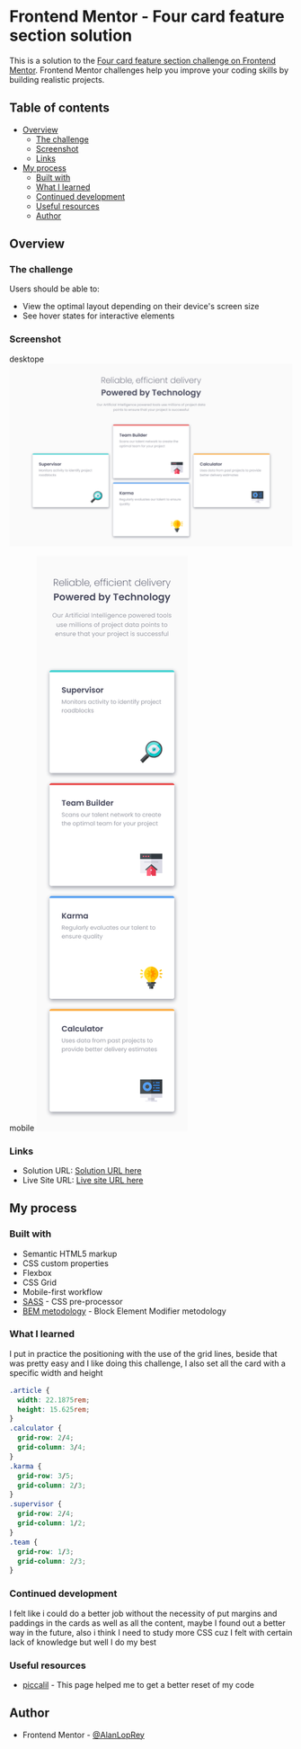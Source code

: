 # Frontend Mentor - Four card feature section solution

This is a solution to the [Four card feature section challenge on Frontend Mentor](https://www.frontendmentor.io/challenges/four-card-feature-section-weK1eFYK). Frontend Mentor challenges help you improve your coding skills by building realistic projects.

## Table of contents

- [Overview](#overview)
  - [The challenge](#the-challenge)
  - [Screenshot](#screenshot)
  - [Links](#links)
- [My process](#my-process)
  - [Built with](#built-with)
  - [What I learned](#what-i-learned)
  - [Continued development](#continued-development)
  - [Useful resources](#useful-resources)
  - [Author](#author)

## Overview

### The challenge

Users should be able to:

- View the optimal layout depending on their device's screen size
- See hover states for interactive elements

### Screenshot

desktope
![desktop](./screenshots/Screenshot%202022-12-08%20at%2019-41-48%20Frontend%20Mentor%20Four%20card%20feature%20section.png)

mobile
![mobile](./screenshots/Screenshot%202022-12-08%20at%2019-45-00%20Frontend%20Mentor%20Four%20card%20feature%20section.png)

### Links

- Solution URL: [Solution URL here]()
- Live Site URL: [Live site URL here]()

## My process

### Built with

- Semantic HTML5 markup
- CSS custom properties
- Flexbox
- CSS Grid
- Mobile-first workflow
- [SASS](https://sass-lang.com/) - CSS pre-processor
- [BEM metodology](https://getbem.com/) - Block Element Modifier metodology

### What I learned

I put in practice the positioning with the use of the grid lines, beside that was pretty easy and I like doing this challenge, I also set all the card with a specific width and height

```css
.article {
  width: 22.1875rem;
  height: 15.625rem;
}
.calculator {
  grid-row: 2/4;
  grid-column: 3/4;
}
.karma {
  grid-row: 3/5;
  grid-column: 2/3;
}
.supervisor {
  grid-row: 2/4;
  grid-column: 1/2;
}
.team {
  grid-row: 1/3;
  grid-column: 2/3;
}
```

### Continued development

I felt like i could do a better job without the necessity of put margins and paddings in the cards as well as all the content, maybe I found out a better way in the future, also i think I need to study more CSS cuz I felt with certain lack of knowledge but well I do my best

### Useful resources

- [piccalil](https://piccalil.li/blog/a-modern-css-reset/) - This page helped me to get a better reset of my code

## Author

- Frontend Mentor - [@AlanLopRey](https://www.frontendmentor.io/profile/AlanLopRey)
